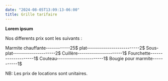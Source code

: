 ```yaml
---
date: "2024-08-05T13:09:13-06:00"
title: Grille tarifaire
---
```


**Lorem ipsum** 

Nos differents prix sont les suivants :

Marmite chauffante------------25$
plat--------------------------2$
Sous-plat---------------------2$
Cuillère----------------------1$
Fourchette--------------------1$
Couteau-----------------------1$
Bougie pour marmite-----------1$

NB: Les prix de locations sont unitaires.